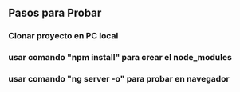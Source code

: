## Pasos para Probar
### Clonar proyecto en PC local
### usar comando "npm install" para crear el node_modules
### usar comando "ng server -o" para probar en navegador

